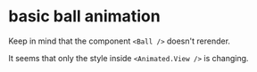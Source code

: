 # basic ball animation

Keep in mind that the component `<Ball />` doesn't rerender.  

It seems that only the style inside `<Animated.View />` is changing.